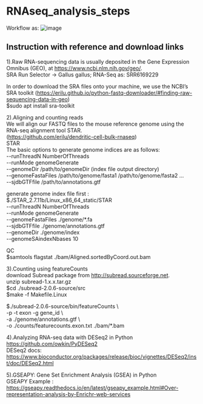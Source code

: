 # RNAseq_analysis_steps
Workflow as:
![image](https://github.com/Cheri622/RNAseq_analysis_steps/assets/95024780/cbb6f3de-13a1-4550-b14b-749bd2ecd1b8)

## Instruction with reference and download links
1).Raw RNA-sequencing data is usually deposited in the Gene Expression Omnibus (GEO), at https://www.ncbi.nlm.nih.gov/geo/.  
SRA Run Selector -> Gallus gallus; RNA-Seq as: SRR6169229  

In order to download the SRA files onto your machine, we use the NCBI’s SRA toolkit
(https://erilu.github.io/python-fastq-downloader/#finding-raw-sequencing-data-in-geo)  
$sudo apt install sra-toolkit  

2).Aligning and counting reads  
We will align our FASTQ files to the mouse reference genome using the RNA-seq alignment tool STAR.   
(https://github.com/erilu/dendritic-cell-bulk-rnaseq)  
STAR     
The basic options to generate genome indices are as follows:    
--runThreadN NumberOfThreads  
--runMode genomeGenerate  
--genomeDir /path/to/genomeDir (index file output directory)  
--genomeFastaFiles /path/to/genome/fasta1 /path/to/genome/fasta2 ...  
--sjdbGTFfile /path/to/annotations.gtf  

generate genome index file first :  
$./STAR_2.7.11b/Linux_x86_64_static/STAR   
--runThreadN NumberOfThreads  
--runMode genomeGenerate  
--genomeFastaFiles ./genome/*.fa  
--sjdbGTFfile ./genome/annotations.gtf  
--genomeDir ./genome/index  
--genomeSAindexNbases 10  

QC  
$samtools flagstat ./bam/Aligned.sortedByCoord.out.bam    

3).Counting using featureCounts  
download Subread package from http://subread.sourceforge.net.  
unzip subread-1.x.x.tar.gz    
$cd ./subread-2.0.6-source/src  
$make -f Makefile.Linux    

$./subread-2.0.6-source/bin/featureCounts \  
-p -t exon -g gene_id \  
-a ./genome/annotations.gtf  \    
-o ./counts/featurecounts.exon.txt ./bam/*.bam  

4).Analyzing RNA-seq data with DESeq2 in Python   
https://github.com/owkin/PyDESeq2    
DESeq2 docs:    
https://www.bioconductor.org/packages/release/bioc/vignettes/DESeq2/inst/doc/DESeq2.html  

5).GSEAPY: Gene Set Enrichment Analysis (GSEA) in Python  
GSEAPY Example :  
https://gseapy.readthedocs.io/en/latest/gseapy_example.html#Over-representation-analysis-by-Enrichr-web-services  
